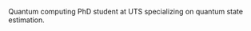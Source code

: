 Quantum computing PhD student at UTS specializing on quantum state estimation. 



<!---
afhamash/afhamash is a ✨ special ✨ repository because its `README.md` (this file) appears on your GitHub profile.
You can click the Preview link to take a look at your changes.
--->
